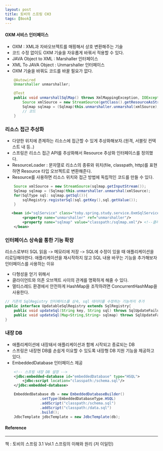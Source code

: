 ```yaml
---
layout: post
title: 토비의 스프링 CH3
tags: [Book]
---
```



#### OXM 서비스 인터페이스 
- OXM : XML과 자바오브젝트를 매핑해서 상호 변환해주는 기술
- 코드 수정 없이도 OXM 기술을 자유롭게 바꿔서 적용할 수 있다.
- JAVA Object to XML : Marshaller 인터페이스
- XML To JAVA Object : Unmarshaller 인터페이스
- OXM 기술을 바꿔도 코드를 바꿀 필요가 없다.

``` java
    @Autowired
    Unmarshaller unmarshaller;

    @Test
    public void unmarshallSqlMap() throws XmlMappingException, IOException {
        Source xmlSource = new StreamSource(getClass().getResourceAsStream("/sqlmap1.xml"));
        Sqlmap sqlmap = (Sqlmap)this.unmarshaller.unmarshal(xmlSource);
        // 코드
    }
```

### 리소스 접근 추상화
- 다양한 위치에 존제하는 리소스에 접근할 수 있게 추상화해보자.(원격, 서블릿 컨택스트 내 등..)
- 스프링은 리소스 접근 API를 추상화해서 Resource 추상화 인터페이스를 정의했다.
- ResourceLoader : 문자열로 리소스의 종류와 위치(file, classpath, http)를 표현하면 Resource 타입 오브젝트로 변환해준다.
- Resource를 사용하면 리소스 위치와 접근 방법에 독립적인 코드를 만들 수 있다.

``` java
    Source xmlSource = new StreamSource(sqlmap.getInputStream());
    Sqlmap sqlmap = (Sqlmap)this.unmarshaller.unmarshal(xmlSource);
    for(SqlType sql: sqlmap.getSql()){
        sqlRegistry.registerSql(sql.getKey(),sql.getValue());
    }
```

``` xml
   <bean id="sqlService" class="toby.spring.study.service.OxmSqlService">
        <property name="unmarshaller" ref="unmarshaller"/>
        <property name="sqlmap" value="classpath:/sqlmap.xml"/> <!--클래스패스를 사용해서 리소스에 접근-->
    </bean>
```

### 인터페이스 상속을 통한 기능 확장

리소스로부터 SQL 읽음 -> 메모리에 저장 -> SQL에 수정이 있을 때 애플리케이션을 리로딩해야한다.
애플리케이션을 재시작하지 않고 SQL 내용 바꾸는 기능을 추가해보자
인터페이스를 사용하는 이유 
- 다형성을 얻기 위해서
- 클라이언트와 의존 오브젝트 사이의 관계를 명확하게 해줄 수 있다.
- 멀티스레드 환경에서 안전하게 HashMap을 조작하려면 ConcurrentHashMap을 사용한다.

``` java
// 기존의 SqlRegistry 인터페이스를 상속, sql 데이터를 수정하는 기능까지 추가
public interface UpdatableSqlRegistry extends SqlRegistry{
    public void updateSql(String key, String sql) throws SqlUpdateFailureException;
    public void updateSql(Map<String,String> sqlmap) throws SqlUpdateFailureException;
}
```

### 내장 DB

- 애플리케이션에 내장돼서 애플리케이션과 함께 시작되고 종료되는 DB
- 스프링은 내장현 DB를 손쉽게 이요할 수 있도록 내장형 DB 지원 기능을 제공하고 있다.
- EmbeddedDatabase 인터페이스 제공

``` xml
    <!-- 스프링 내장 DB 설정 -->
    <jdbc:embedded-database id="embeddedDatabase" type="HSQL">
        <jdbc:script location="classpath:/schema.sql"/>
    </jdbc:embedded-database>
```

``` java
    EmbeddedDatabase db = new EmbeddedDatabaseBuilder()
                .setType(EmbeddedDatabaseType.HSQL)
                .addScript("classpath:/schema.sql")
                .addScript("classpath:/data.sql")
                .build();
    JdbcTemplate jdbcTemplate = new JdbcTemplate(db);
```

#### Reference
* * *
책 : 토비의 스프링 3.1 Vol.1 스프링의 이해와 원리 (저 이일민)